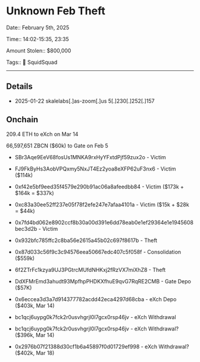 # Unknown Feb Theft

Date:: February 5th, 2025

Time:: 14:02-15:35, 23:35

Amount Stolen:: $800,000

Tags:: 🔑 SquidSquad

---

## Details

- 2025-01-22  skalelabs[.]as-zoom[.]us    5[.]230[.]252[.]157




## Onchain

209.4 ETH to eXch on Mar 14

66,597,651 ZBCN ($60k) to Gate on Feb 5

- SBr3Aqe9EeV68fosUs1MNKA9rxHyYFxtdPjf59zux2o - Victim
- FJ9FkByHs3AobVPQxmy5NxJT4Ez2yoa8eXFP62uF3nx6 - Victim ($114k)
- 0xf42e5bf9eed35f4579e290b91ac06a8afeedbb84 - Victim ($173k + $164k = $337k)
- 0xc83a30ee52ff237e05f78f2efe247e7afaa4101a - Victim ($15k + $28k = $44k)
- 0x7fd4bd062e8902ccf8b30a00d391e6dd78eab0e1ef29364e1e1945608bec3d2b - Victim

- 0x932bfc785ffc2c8ba56e2615a45b02c697f8617b - Theft
- 0x87d033c56f9c3c94576eea50667edc407c5f058f - Consolidation ($559k)
- 6f2ZTrFc1kzya9UJ3PGtrcMUfdNHKxj2fRzVX7miXhZ8 - Theft
- DdXFMrEmd3ahudt93MpfhpPHDKXfhuE9qvG7RqRE2CMB - Gate Depo ($57K)

- 0x6eccea3d3a7d914377782acdd42eca4297d68cba - eXch Depo ($403k, Mar 14)
- bc1qcj6uypg0k7fck2r0usvhgrjl0l7gcx0rsp46jv - eXch Withdrawal

- bc1qcj6uypg0k7fck2r0usvhgrjl0l7gcx0rsp46jv - eXch Withdrawal? ($396k, Mar 14)
- 0x2976b07f21388d30cf1b6a45897f0d01729ef998 - eXch Withdrawal? ($402k, Mar 18)
